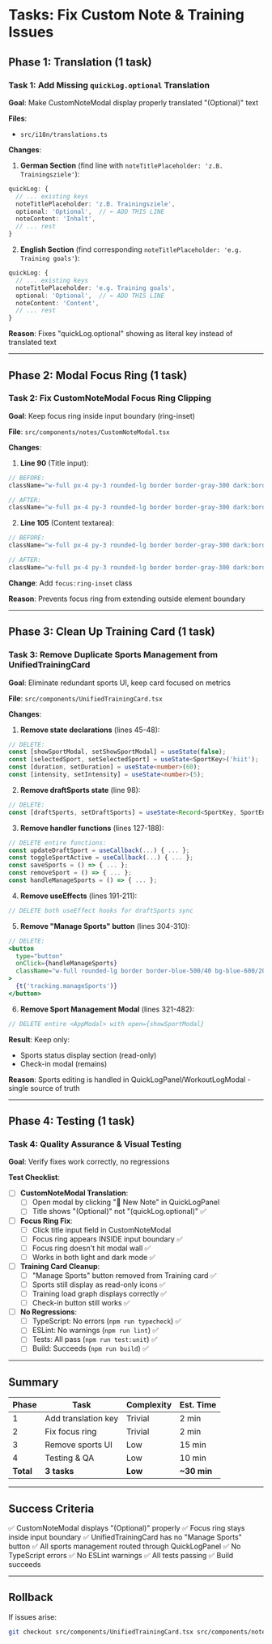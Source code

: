# Tasks: Fix Custom Note & Training Issues

## Phase 1: Translation (1 task)

### Task 1: Add Missing `quickLog.optional` Translation
**Goal**: Make CustomNoteModal display properly translated "(Optional)" text

**Files**:
- `src/i18n/translations.ts`

**Changes**:

1. **German Section** (find line with `noteTitlePlaceholder: 'z.B. Trainingsziele'`):
```typescript
quickLog: {
  // ... existing keys
  noteTitlePlaceholder: 'z.B. Trainingsziele',
  optional: 'Optional',  // ← ADD THIS LINE
  noteContent: 'Inhalt',
  // ... rest
}
```

2. **English Section** (find corresponding `noteTitlePlaceholder: 'e.g. Training goals'`):
```typescript
quickLog: {
  // ... existing keys
  noteTitlePlaceholder: 'e.g. Training goals',
  optional: 'Optional',  // ← ADD THIS LINE
  noteContent: 'Content',
  // ... rest
}
```

**Reason**: Fixes "quickLog.optional" showing as literal key instead of translated text

---

## Phase 2: Modal Focus Ring (1 task)

### Task 2: Fix CustomNoteModal Focus Ring Clipping
**Goal**: Keep focus ring inside input boundary (ring-inset)

**File**: `src/components/notes/CustomNoteModal.tsx`

**Changes**:

1. **Line 90** (Title input):
```jsx
// BEFORE:
className="w-full px-4 py-3 rounded-lg border border-gray-300 dark:border-gray-600 bg-white dark:bg-gray-700 text-gray-900 dark:text-white focus:ring-2 focus:ring-blue-500 outline-none"

// AFTER:
className="w-full px-4 py-3 rounded-lg border border-gray-300 dark:border-gray-600 bg-white dark:bg-gray-700 text-gray-900 dark:text-white focus:ring-2 focus:ring-inset focus:ring-blue-500 outline-none"
```

2. **Line 105** (Content textarea):
```jsx
// BEFORE:
className="w-full px-4 py-3 rounded-lg border border-gray-300 dark:border-gray-600 bg-white dark:bg-gray-700 text-gray-900 dark:text-white focus:ring-2 focus:ring-blue-500 outline-none resize-none"

// AFTER:
className="w-full px-4 py-3 rounded-lg border border-gray-300 dark:border-gray-600 bg-white dark:bg-gray-700 text-gray-900 dark:text-white focus:ring-2 focus:ring-inset focus:ring-blue-500 outline-none resize-none"
```

**Change**: Add `focus:ring-inset` class

**Reason**: Prevents focus ring from extending outside element boundary

---

## Phase 3: Clean Up Training Card (1 task)

### Task 3: Remove Duplicate Sports Management from UnifiedTrainingCard
**Goal**: Eliminate redundant sports UI, keep card focused on metrics

**File**: `src/components/UnifiedTrainingCard.tsx`

**Changes**:

1. **Remove state declarations** (lines 45-48):
```typescript
// DELETE:
const [showSportModal, setShowSportModal] = useState(false);
const [selectedSport, setSelectedSport] = useState<SportKey>('hiit');
const [duration, setDuration] = useState<number>(60);
const [intensity, setIntensity] = useState<number>(5);
```

2. **Remove draftSports state** (line 98):
```typescript
// DELETE:
const [draftSports, setDraftSports] = useState<Record<SportKey, SportEntry>>(currentSports);
```

3. **Remove handler functions** (lines 127-188):
```typescript
// DELETE entire functions:
const updateDraftSport = useCallback(...) { ... };
const toggleSportActive = useCallback(...) { ... };
const saveSports = () => { ... };
const removeSport = () => { ... };
const handleManageSports = () => { ... };
```

4. **Remove useEffects** (lines 191-211):
```typescript
// DELETE both useEffect hooks for draftSports sync
```

5. **Remove "Manage Sports" button** (lines 304-310):
```jsx
// DELETE:
<button
  type="button"
  onClick={handleManageSports}
  className="w-full rounded-lg border border-blue-500/40 bg-blue-600/20 py-1.5 text-xs font-medium text-blue-100 transition-colors hover:bg-blue-600/30"
>
  {t('tracking.manageSports')}
</button>
```

6. **Remove Sport Management Modal** (lines 321-482):
```jsx
// DELETE entire <AppModal> with open={showSportModal}
```

**Result**: Keep only:
- Sports status display section (read-only)
- Check-in modal (remains)

**Reason**: Sports editing is handled in QuickLogPanel/WorkoutLogModal - single source of truth

---

## Phase 4: Testing (1 task)

### Task 4: Quality Assurance & Visual Testing
**Goal**: Verify fixes work correctly, no regressions

**Test Checklist**:

- [ ] **CustomNoteModal Translation**:
  - [ ] Open modal by clicking "📝 New Note" in QuickLogPanel
  - [ ] Title shows "(Optional)" not "(quickLog.optional)" ✅

- [ ] **Focus Ring Fix**:
  - [ ] Click title input field in CustomNoteModal
  - [ ] Focus ring appears INSIDE input boundary ✅
  - [ ] Focus ring doesn't hit modal wall ✅
  - [ ] Works in both light and dark mode ✅

- [ ] **Training Card Cleanup**:
  - [ ] "Manage Sports" button removed from Training card ✅
  - [ ] Sports still display as read-only icons ✅
  - [ ] Training load graph displays correctly ✅
  - [ ] Check-in button still works ✅

- [ ] **No Regressions**:
  - [ ] TypeScript: No errors (`npm run typecheck`) ✅
  - [ ] ESLint: No warnings (`npm run lint`) ✅
  - [ ] Tests: All pass (`npm run test:unit`) ✅
  - [ ] Build: Succeeds (`npm run build`) ✅

---

## Summary

| Phase | Task | Complexity | Est. Time |
|-------|------|-----------|-----------|
| 1 | Add translation key | Trivial | 2 min |
| 2 | Fix focus ring | Trivial | 2 min |
| 3 | Remove sports UI | Low | 15 min |
| 4 | Testing & QA | Low | 10 min |
| **Total** | **3 tasks** | **Low** | **~30 min** |

---

## Success Criteria

✅ CustomNoteModal displays "(Optional)" properly
✅ Focus ring stays inside input boundary
✅ UnifiedTrainingCard has no "Manage Sports" button
✅ All sports management routed through QuickLogPanel
✅ No TypeScript errors
✅ No ESLint warnings
✅ All tests passing
✅ Build succeeds

---

## Rollback

If issues arise:
```bash
git checkout src/components/UnifiedTrainingCard.tsx src/components/notes/CustomNoteModal.tsx src/i18n/translations.ts
```

